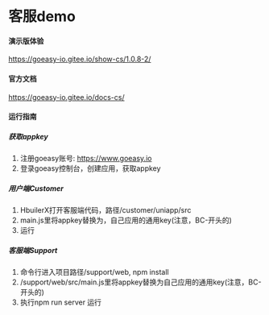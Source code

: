 # 客服demo

#### 演示版体验

https://goeasy-io.gitee.io/show-cs/1.0.8-2/

#### 官方文档

https://goeasy-io.gitee.io/docs-cs/

#### 运行指南

##### 获取appkey

1. 注册goeasy账号: https://www.goeasy.io
2. 登录goeasy控制台，创建应用，获取appkey

##### 用户端Customer

1. HbuilerX打开客服端代码，路径/customer/uniapp/src
2. main.js里将appkey替换为，自己应用的通用key(注意，BC-开头的)
3. 运行



##### 客服端Support


1. 命令行进入项目路径/support/web, npm install
2. /support/web/src/main.js里将appkey替换为自己应用的通用key(注意，BC-开头的)
3. 执行npm run server 运行






